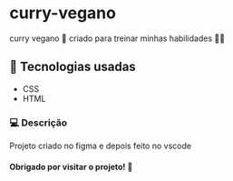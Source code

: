 # curry-vegano

curry vegano 🥬 criado para treinar minhas habilidades 👨‍💻

## 📱 Tecnologias usadas

- CSS
- HTML

### 💻 Descrição 

Projeto criado no figma e depois feito no vscode 

####  Obrigado por visitar o projeto! 💚
